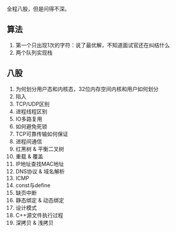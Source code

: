 全程八股，但是问得不深。
## 算法
1. 第一个只出现1次的字符：说了最优解，不知道面试官还在纠结什么
2. 两个队列实现栈

## 八股
1. 为何划分用户态和内核态，32位内存空间内核和用户如何划分
2. 陷入
3. TCP/UDP区别
4. 进程线程区别
5. IO多路复用
6. 如何避免死锁
7. TCP可靠传输如何保证
8. 进程间通信
9. 红黑树 & 平衡二叉树
10. 重载 & 覆盖
11. IP地址查找MAC地址
12. DNS协议 & 域名解析
13. ICMP
14. const与define
15. 缺页中断
16. 静态绑定 & 动态绑定
17. 设计模式
18. C++源文件执行过程
19. 深拷贝 & 浅拷贝
